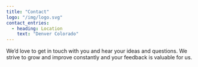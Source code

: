 ```yaml
---
title: "Contact"
logo: "/img/logo.svg"
contact_entries:
  - heading: Location
    text: "Denver Colorado"
---
```


We’d love to get in touch with you and hear your ideas and
questions. We strive to grow and improve constantly and your feedback
is valuable for us.

